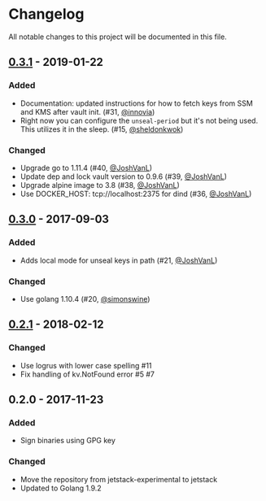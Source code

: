 # Changelog

All notable changes to this project will be documented in this file.

## [0.3.1] - 2019-01-22

### Added

* Documentation: updated instructions for how to fetch keys from SSM and KMS after vault init. (#31, [@innovia](https://github.com/innovia))
* Right now you can configure the `unseal-period` but it's not being used. This utilizes it in the sleep.  (#15, [@sheldonkwok](https://github.com/sheldonkwok))

### Changed

* Upgrade go to 1.11.4 (#40, [@JoshVanL](https://github.com/JoshVanL))
* Update dep and lock vault version to 0.9.6 (#39, [@JoshVanL](https://github.com/JoshVanL))
* Upgrade alpine image to 3.8 (#38, [@JoshVanL](https://github.com/JoshVanL))
* Use DOCKER_HOST: tcp://localhost:2375 for dind (#36, [@JoshVanL](https://github.com/JoshVanL))

## [0.3.0] - 2017-09-03

### Added

* Adds local mode for unseal keys in path (#21, [@JoshVanL](https://github.com/JoshVanL))

### Changed

* Use golang 1.10.4 (#20, [@simonswine](https://github.com/simonswine))

## [0.2.1] - 2018-02-12

### Changed

* Use logrus with lower case spelling #11
* Fix handling of kv.NotFound error #5 #7

## 0.2.0 - 2017-11-23

### Added

* Sign binaries using GPG key

### Changed

* Move the repository from jetstack-experimental to jetstack
* Updated to Golang 1.9.2

[Unreleased]: https://github.com/jetstack/tarmak/compare/0.3.1...HEAD
[0.3.1]: https://github.com/jetstack/tarmak/compare/0.3.0...0.3.1
[0.3.0]: https://github.com/jetstack/tarmak/compare/0.2.1...0.3.0
[0.2.1]: https://github.com/jetstack/tarmak/compare/0.2.0...0.2.1
